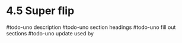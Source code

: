# 4.5 Super flip
#todo-uno description
#todo-uno section headings
#todo-uno fill out sections
#todo-uno update used by
